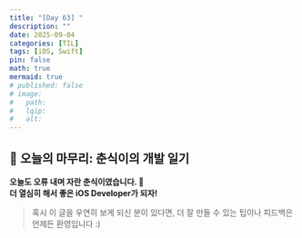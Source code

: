 ```yaml
---
title: "[Day 63] " 
description: ""
date: 2025-09-04
categories: [TIL]
tags: [iOS, Swift]
pin: false
math: true
mermaid: true
# published: false
# image:
#   path:
#   lqip: 
#   alt: 
---
```


## 🐾 오늘의 마무리: 춘식이의 개발 일기


**오늘도 오류 내며 자란 춘식이였습니다. 🐾**  
**더 열심히 해서 좋은 iOS Developer가 되자!**

> 혹시 이 글을 우연히 보게 되신 분이 있다면, 더 잘 만들 수 있는 팁이나 피드백은 언제든 환영입니다 :)